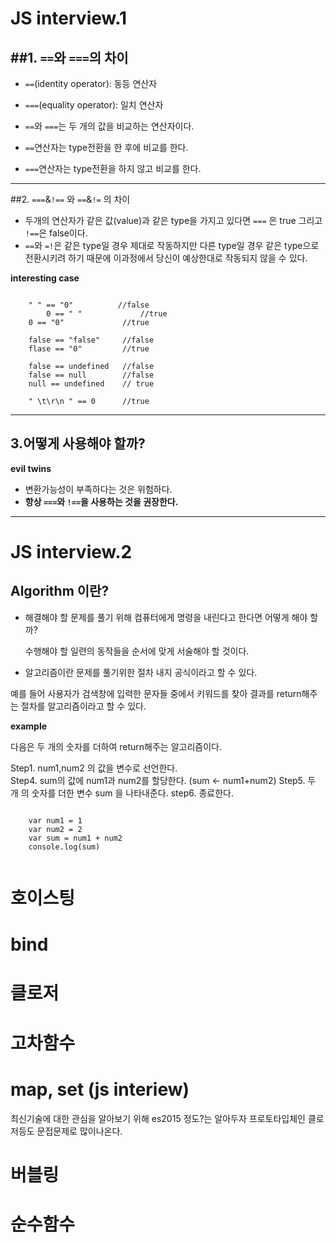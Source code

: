 # JS interview.1



##1. `==`와 `===`의 차이 
---------------------------------------------
+ `==`(identity operator): 동등 연산자 
 
+ `===`(equality operator): 일치 연산자
 
+ `==`와 `===`는 두 개의 값을 비교하는 연산자이다.
 
+ `==`연산자는 type전환을 한 후에 비교를 한다.
 
+ `===`연산자는 type전환을 하지 않고 비교를 한다. 

---------------------------------------------

##2. `===`&`!==` 와  `==`&`!=` 의 차이 



+ 두개의 연산자가 같은 값(value)과 같은 type을 가지고 있다면 `===` 은 true 그리고 `!==`은 false이다. 
+ `==`와 `=!`은 같은 type일 경우 제대로 작동하지만 다른 type일 경우 같은 type으로 전환시키려 하기 때문에 이과정에서 당신이 예상한대로 작동되지 않을 수 있다. 

**interesting case**
<pre><code>
	" " == "0"   	    //false
        0 == " "             //true 
	0 == "0"             //true

	false == "false"     //false
	flase == "0"         //true

	false == undefined   //false
	false == null        //false
	null == undefined    // true

	" \t\r\n " == 0      //true 
</code></pre>



---------------------------------------------------------------------------------
## 3.어떻게 사용해야 할까? 
**evil twins**
+ 변환가능성이 부족하다는 것은 위험하다. 
+ **항상 `===`와 `!==`을 사용하는 것을 권장한다.**

-------------------------------------------------------------------------------
# JS interview.2

## Algorithm 이란? 

+ 해결해야 할 문제를 풀기 위해 컴퓨터에게 명령을 내린다고 한다면 어떻게 해야 할까? 

  수행해야 할 일련의 동작들을 순서에 맞게 서술해야 할 것이다. 

+ 알고리즘이란 문제를 풀기위한 절차 내지 공식이라고 할 수 있다. 


 
예를 들어 사용자가 검색창에 입력한 문자들 중에서 키워드를 찾아 결과를 return해주는 절차를 알고리즘이라고 할 수 있다.  

**example**

다음은 두 개의 숫자를 더하여 return해주는 알고리즘이다. 



Step1. num1,num2 의 값을 변수로 선언한다.  
Step4. sum의 값에 num1과 num2를 할당한다. (sum <- num1+num2)
Step5. 두 개 의 숫자를 더한 변수 sum 을 나타내준다. 
step6. 종료한다.

<pre><code>
	var num1 = 1
    var num2 = 2
    var sum = num1 + num2
    console.log(sum)
   
</code></pre>


# 호이스팅 

# bind 
    
# 클로저 

# 고차함수 

# map, set (js interiew)
최신기술에 대한 관심을 알아보기 위해 
es2015 정도?는 알아두자 
프로토타입체인 클로저등도 문접문제로 많이나온다. 


# 버블링 

# 순수함수 













 






